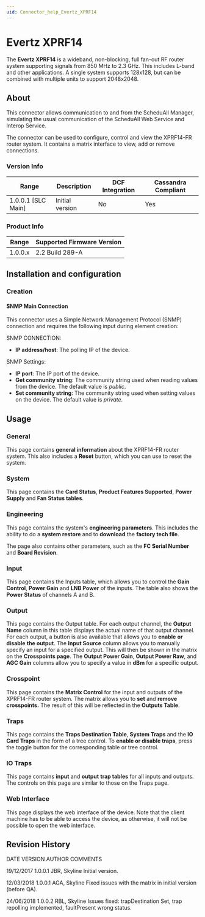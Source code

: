 ```yaml
---
uid: Connector_help_Evertz_XPRF14
---
```


# Evertz XPRF14

The **Evertz XPRF14** is a wideband, non-blocking, full fan-out RF router system supporting signals from 850 MHz to 2.3 GHz. This includes L-band and other applications. A single system supports 128x128, but can be combined with multiple units to support 2048x2048.

## About

This connector allows communication to and from the ScheduAll Manager, simulating the usual communication of the ScheduAll Web Service and Interop Service.

The connector can be used to configure, control and view the XPRF14-FR router system. It contains a matrix interface to view, add or remove connections.

### Version Info

| Range | Description | DCF Integration | Cassandra Compliant |
|----------------------|-----------------|---------------------|-------------------------|
| 1.0.0.1 [SLC Main]   | Initial version | No                  | Yes                     |

### Product Info

| Range | Supported Firmware Version |
|------------------|-----------------------------|
| 1.0.0.x          | 2.2 Build 289-A             |

## Installation and configuration

### Creation

#### SNMP Main Connection

This connector uses a Simple Network Management Protocol (SNMP) connection and requires the following input during element creation:

SNMP CONNECTION:

- **IP address/host**: The polling IP of the device.

SNMP Settings:

- **IP port**: The IP port of the device.
- **Get community string**: The community string used when reading values from the device. The default value is *public*.
- **Set community string**: The community string used when setting values on the device. The default value is *private*.

## Usage

### General

This page contains **general information** about the XPRF14-FR router system. This also includes a **Reset** button, which you can use to reset the system.

### System

This page contains the **Card Status**, **Product Features Supported**, **Power Supply** and **Fan Status tables**.

### Engineering

This page contains the system's **engineering parameters**. This includes the ability to do a **system restore** and to **download** the **factory tech file**.

The page also contains other parameters, such as the **FC Serial Number** and **Board Revision**.

### Input

This page contains the Inputs table, which allows you to control the **Gain Control**, **Power Gain** and **LNB Power** of the inputs. The table also shows the **Power Status** of channels A and B.

### Output

This page contains the Output table. For each output channel, the **Output Name** column in this table displays the actual name of that output channel. For each output, a button is also available that allows you to **enable** **or** **disable** **the output**. The **Input Source** column allows you to manually specify an input for a specified output. This will then be shown in the matrix on the **Crosspoints page**. The **Output Power Gain**, **Output Power Raw**, and **AGC Gain** columns allow you to specify a value in **dBm** for a specific output.

### Crosspoint

This page contains the **Matrix Control** for the input and outputs of the XPRF14-FR router system. The matrix allows you to **set** and **remove crosspoints.** The result of this will be reflected in the **Outputs Table**.

### Traps

This page contains the **Traps Destination Table**, **System Traps** and the **IO Card Traps** in the form of a tree control. To **enable or disable traps**, press the toggle button for the corresponding table or tree control.

### IO Traps

This page contains **input** and **output** **trap tables** for all inputs and outputs. The controls on this page are similar to those on the Traps page.

### Web Interface

This page displays the web interface of the device. Note that the client machine has to be able to access the device, as otherwise, it will not be possible to open the web interface.

## Revision History

DATE VERSION AUTHOR COMMENTS

19/12/2017 1.0.0.1 JBR, Skyline Initial version.

12/03/2018 1.0.0.1 AGA, Skyline Fixed issues with the matrix in initial version (before QA).

24/06/2018 1.0.0.2 RBL, Skyline Issues fixed: trapDestination Set, trap repolling implemented, faultPresent wrong status.
